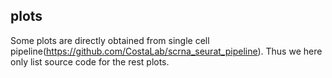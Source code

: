 ## plots
Some plots are directly obtained from single cell pipeline(https://github.com/CostaLab/scrna_seurat_pipeline). Thus we here only list source code for the rest plots.
